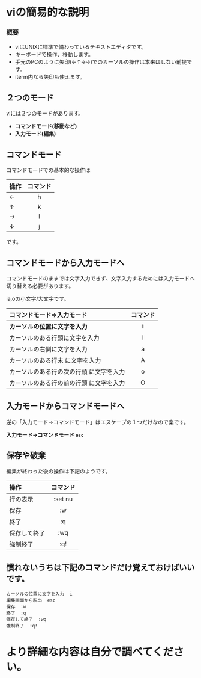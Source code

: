 # viの簡易的な説明

### 概要
- viはUNIXに標準で備わっているテキストエディタです。
- キーボードで操作、移動します。
- 手元のPCのように矢印(←↑→↓)でのカーソルの操作は本来はしない前提です。
- iterm内なら矢印も使えます。

## ２つのモード
viには２つのモードがあります。
- __コマンドモード(移動など)__
- __入力モード(編集)__



## コマンドモード
コマンドモードでの基本的な操作は

| 操作 | コマンド |
| :--- | :---: |
| ← | h |
| ↑ | k |
| → | l |
| ↓ | j |

です。

## コマンドモードから入力モードへ

コマンドモードのままでは文字入力できず、文字入力するためには入力モードへ切り替える必要があります。

ia,oの小文字/大文字です。

|コマンドモード=>入力モード| コマンド |
| :--- | :---: |
| **カーソルの位置に文字を入力** | **i** |
| カーソルのある行頭に文字を入力 | I |
| カーソルの右側に文字を入力 | a |
| カーソルのある行末 に文字を入力 | A |
| カーソルのある行の次の行頭 に文字を入力 | o |
| カーソルのある行の前の行頭 に文字を入力 | O |


## 入力モードからコマンドモードへ
逆の「入力モード→コマンドモード」はエスケープの１つだけなので楽です。

**入力モード→コマンドモード `esc`**

## 保存や破棄
編集が終わった後の操作は下記のようです。

| 操作 | コマンド |
| :--- | :---: |
| 行の表示| :set nu |
| 保存 | :w |
| 終了 | :q |
| 保存して終了 | :wq |
| 強制終了 | :q! |

## 慣れないうちは下記のコマンドだけ覚えておけばいいです。
```
カーソルの位置に文字を入力  i 
編集画面から脱出  esc 
保存  :w 
終了  :q 
保存して終了  :wq 
強制終了  :q! 
```

# より詳細な内容は自分で調べてください。